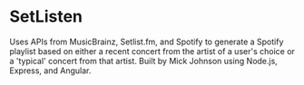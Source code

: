 # SetListen
Uses APIs from  MusicBrainz, Setlist.fm, and Spotify to generate a Spotify  playlist based on either a recent concert from the artist of a user's choice or a 'typical' concert from that artist. 
Built by Mick Johnson using Node.js, Express, and Angular.
